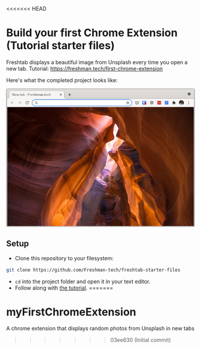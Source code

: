 <<<<<<< HEAD
# Build your first Chrome Extension (Tutorial starter files)

Freshtab displays a beautiful image from Unsplash every time you open a new tab.
Tutorial: https://freshman.tech/first-chrome-extension

Here's what the completed project looks like:

![demo](https://github.com/Freshman-tech/freshtab/blob/master/demo.png)

## Setup
- Clone this repository to your filesystem:
```bash
git clone https://github.com/Freshman-tech/freshtab-starter-files
```
- `cd` into the project folder and open it in your text editor.
- Follow along with [the tutorial](https://freshman.tech/first-chrome-extension).
=======
# myFirstChromeExtension
A chrome extension that displays random photos from Unsplash in new tabs
>>>>>>> 03ee630 (Initial commit)
